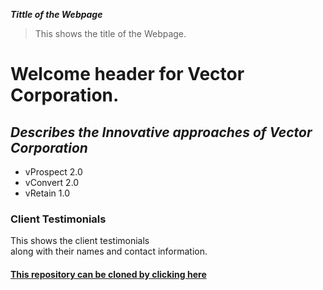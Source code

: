 **_Tittle of the Webpage_**
>This shows the title of the Webpage.
# Welcome header for Vector Corporation.
## _Describes the Innovative approaches of Vector Corporation_
* vProspect 2.0
* vConvert 2.0
* vRetain 1.0

### Client Testimonials
This shows the client testimonials  
along with their names and contact information.

#### [This repository can be cloned by clicking here](https://github.com/Prashanth-KC/CS648_Assignment1)